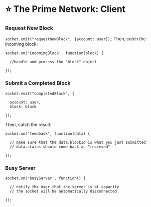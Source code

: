 # ⭐ The Prime Network: Client


### Request New Block
`socket.emit("requestNewBlock", {account: user});`
Then, catch the incoming block:
```
socket.on('incomingBlock', function(block) {

  //handle and process the "block" object

});
```

### Submit a Completed Block
```
socket.emit("completedBlock", {

  account: user,
  block: block

});
```
Then, catch the result:
```
socket.on('feedback', function(data) {

  // make sure that the data.blockId is what you just submitted
  // data.status should come back as "recieved"

});
```

### Busy Server
```
socket.on('busyServer', function() {

  // notify the user that the server is at capacity
  // the socket will be automatically disconnected

});
```
